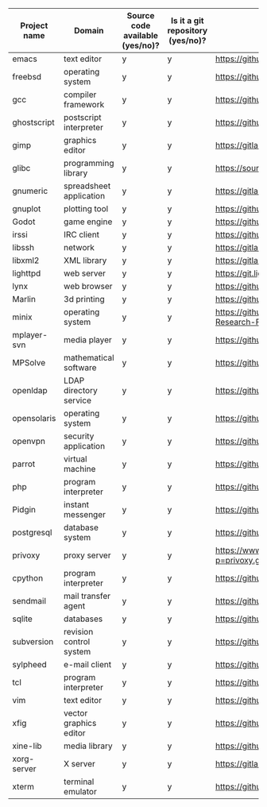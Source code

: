 Project name       | Domain                  | Source code available (**y**es/**n**o)? | Is it a git repository (**y**es/**n**o)? | Repository URL                                               | Clone URL                                          | Estimated number of commits
-------------------|-------------------------|-----------------------------------------|------------------------------------------|--------------------------------------------------------------|----------------------------------------------------|-----------------------------
emacs              | text editor             | y                                       | y                                        | https://github.com/emacs-mirror/emacs                        | https://github.com/DiffDetective/emacs.git         | 153,926
freebsd            | operating system        | y                                       | y                                        | https://github.com/freebsd/freebsd-src                       | https://github.com/DiffDetective/freebsd-src.git   | 271,937
gcc                | compiler framework      | y                                       | y                                        | https://github.com/gcc-mirror/gcc                            | https://github.com/DiffDetective/gcc.git           | 191,255
ghostscript        | postscript interpreter  | y                                       | y                                        | https://github.com/ArtifexSoftware/ghostpdl                  | https://github.com/DiffDetective/ghostpdl.git      | 22,137
gimp               | graphics editor         | y                                       | y                                        | https://gitlab.gnome.org/GNOME/gimp                          | https://github.com/DiffDetective/gimp.git          | 47,782
glibc              | programming library     | y                                       | y                                        | https://sourceware.org/git/?p=glibc.git                      | https://github.com/DiffDetective/glibc.git         | 38,318
gnumeric           | spreadsheet application | y                                       | y                                        | https://gitlab.gnome.org/GNOME/gnumeric                      | https://github.com/DiffDetective/gnumeric.git      | 24,134
gnuplot            | plotting tool           | y                                       | y                                        | https://github.com/gnuplot/gnuplot                           | https://github.com/DiffDetective/gnuplot.git       | 11,748
Godot              | game engine             | y                                       | y                                        | https://github.com/godotengine/godot                         | https://github.com/DiffDetective/godot.git         | 40,742
irssi              | IRC client              | y                                       | y                                        | https://github.com/irssi/irssi                               | https://github.com/DiffDetective/irssi.git         | 6,346
libssh             | network                 | y                                       | y                                        | https://gitlab.com/libssh/libssh-mirror                      | https://github.com/DiffDetective/libssh.git        | 5,349
libxml2            | XML library             | y                                       | y                                        | https://gitlab.gnome.org/GNOME/libxml2                       | https://github.com/DiffDetective/libxml2.git       | 5,130
lighttpd           | web server              | y                                       | y                                        | https://git.lighttpd.net/lighttpd/lighttpd1.4                | https://github.com/DiffDetective/lighttpd.git      | 4,431
lynx               | web browser             | y                                       | y                                        | https://github.com/lynx/lynx                                 | https://github.com/DiffDetective/lynx.git          | 125
Marlin             | 3d printing             | y                                       | y                                        | https://github.com/MarlinFirmware/Marlin                     | https://github.com/DiffDetective/Marlin.git        | 19,258
minix              | operating system        | y                                       | y                                        | https://github.com/Stichting-MINIX-Research-Foundation/minix | https://github.com/DiffDetective/minix.git         | 7,153
mplayer-svn        | media player            | y                                       | y                                        | https://github.com/pigoz/mplayer-svn                         | https://github.com/DiffDetective/mplayer-svn.git   | 37,992
MPSolve            | mathematical software   | y                                       | y                                        | https://github.com/robol/MPSolve                             | https://github.com/DiffDetective/MPSolve.git       | 1,773
openldap           | LDAP directory service  | y                                       | y                                        | https://github.com/openldap/openldap                         | https://github.com/DiffDetective/openldap.git      | 23,928
opensolaris        | operating system        | y                                       | y                                        | https://github.com/kofemann/opensolaris                      | https://github.com/DiffDetective/opensolaris.git   | 11,422
openvpn            | security application    | y                                       | y                                        | https://github.com/OpenVPN/openvpn                           | https://github.com/DiffDetective/openvpn.git       | 3,118
parrot             | virtual machine         | y                                       | y                                        | https://github.com/parrot/parrot                             | https://github.com/DiffDetective/parrot.git        | 49,989
php                | program interpreter     | y                                       | y                                        | https://github.com/php/php-src                               | https://github.com/DiffDetective/php-src.git       | 127,609
Pidgin             | instant messenger       | y                                       | y                                        | https://github.com/Intika-Pidgin/Pidgin                      | https://github.com/DiffDetective/Pidgin.git        | 40,097
postgresql         | database system         | y                                       | y                                        | https://github.com/postgres/postgres                         | https://github.com/DiffDetective/postgres.git      | 52,881
privoxy            | proxy server            | y                                       | y                                        | https://www.privoxy.org/gitweb/?p=privoxy.git;a=summary      | https://github.com/DiffDetective/privoxy.git       | 7,558
cpython            | program interpreter     | y                                       | y                                        | https://github.com/python/cpython                            | https://github.com/DiffDetective/cpython.git       | 112,096
sendmail           | mail transfer agent     | y                                       | y                                        | https://github.com/guileen/node-sendmail                     | https://github.com/DiffDetective/node-sendmail.git | 86
sqlite             | databases               | y                                       | y                                        | https://github.com/smparkes/sqlite                           | https://github.com/DiffDetective/sqlite.git        | 8,664
subversion         | revision control system | y                                       | y                                        | https://github.com/apache/subversion                         | https://github.com/DiffDetective/subversion.git    | 60,030
sylpheed           | e-mail client           | y                                       | y                                        | https://github.com/jan0sch/sylpheed                          | https://github.com/DiffDetective/sylpheed.git      | 2,682
tcl                | program interpreter     | y                                       | y                                        | https://github.com/tcltk/tcl                                 | https://github.com/DiffDetective/tcl.git           | 24,396
vim                | text editor             | y                                       | y                                        | https://github.com/vim/vim                                   | https://github.com/DiffDetective/vim.git           | 15,274
xfig               | vector graphics editor  | y                                       | y                                        | https://github.com/hhoeflin/xfig                             | https://github.com/DiffDetective/xfig.git          | 9
xine-lib           | media library           | y                                       | y                                        | https://github.com/rpmfusion/xine-lib                        | https://github.com/DiffDetective/xine-lib.git      | 114
xorg-server        | X server                | y                                       | y                                        | https://gitlab.freedesktop.org/xorg/xserver                  | https://github.com/DiffDetective/xorg-server.git   | 17,786
xterm              | terminal emulator       | y                                       | y                                        | https://github.com/Maximus5/xterm                            | https://github.com/DiffDetective/xterm.git         | 112
